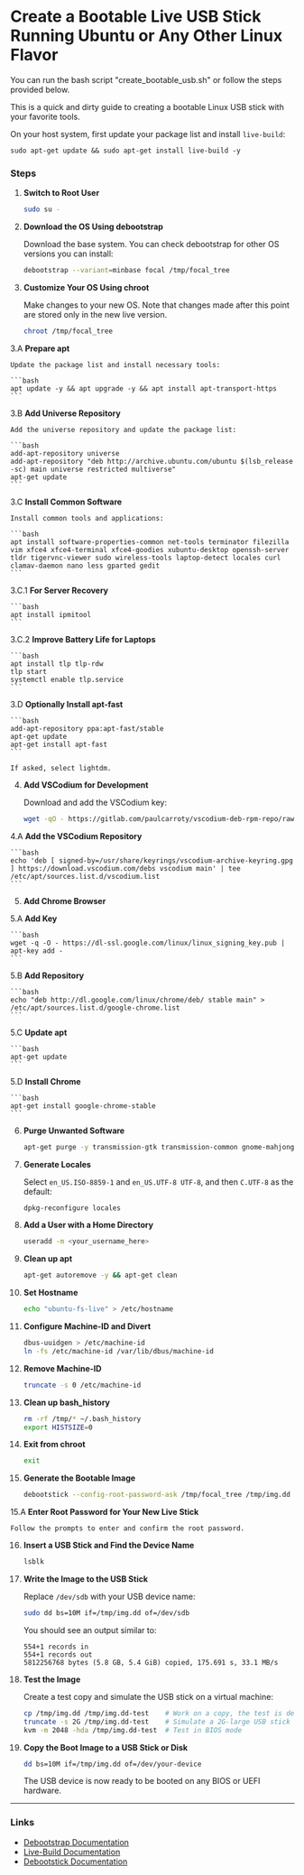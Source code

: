 
# Create a Bootable Live USB Stick Running Ubuntu or Any Other Linux Flavor

You can run the bash script "create_bootable_usb.sh" or follow the steps provided below.

This is a quick and dirty guide to creating a bootable Linux USB stick with your favorite tools.

On your host system, first update your package list and install `live-build`:

```
sudo apt-get update && sudo apt-get install live-build -y
```

### Steps

1. **Switch to Root User**

    ```bash
    sudo su -
    ```

2. **Download the OS Using debootstrap**

    Download the base system. You can check debootstrap for other OS versions you can install:

    ```bash
    debootstrap --variant=minbase focal /tmp/focal_tree
    ```

3. **Customize Your OS Using chroot**

    Make changes to your new OS. Note that changes made after this point are stored only in the new live version.

    ```bash
    chroot /tmp/focal_tree
    ```

3.A **Prepare apt**

    Update the package list and install necessary tools:

    ```bash
    apt update -y && apt upgrade -y && apt install apt-transport-https
    ```

3.B **Add Universe Repository**

    Add the universe repository and update the package list:

    ```bash
    add-apt-repository universe
    add-apt-repository "deb http://archive.ubuntu.com/ubuntu $(lsb_release -sc) main universe restricted multiverse"
    apt-get update
    ```

3.C **Install Common Software**

    Install common tools and applications:

    ```bash
    apt install software-properties-common net-tools terminator filezilla vim xfce4 xfce4-terminal xfce4-goodies xubuntu-desktop openssh-server tldr tigervnc-viewer sudo wireless-tools laptop-detect locales curl clamav-daemon nano less gparted gedit
    ```

3.C.1 **For Server Recovery**

    ```bash
    apt install ipmitool
    ```

3.C.2 **Improve Battery Life for Laptops**

    ```bash
    apt install tlp tlp-rdw
    tlp start
    systemctl enable tlp.service
    ```

3.D **Optionally Install apt-fast**

    ```bash
    add-apt-repository ppa:apt-fast/stable
    apt-get update
    apt-get install apt-fast
    ```

    If asked, select lightdm.

4. **Add VSCodium for Development**

    Download and add the VSCodium key:

    ```bash
    wget -qO - https://gitlab.com/paulcarroty/vscodium-deb-rpm-repo/raw/master/pub.gpg | gpg --dearmor | dd of=/usr/share/keyrings/vscodium-archive-keyring.gpg
    ```

4.A **Add the VSCodium Repository**

    ```bash
    echo 'deb [ signed-by=/usr/share/keyrings/vscodium-archive-keyring.gpg ] https://download.vscodium.com/debs vscodium main' | tee /etc/apt/sources.list.d/vscodium.list
    ```

5. **Add Chrome Browser**

5.A **Add Key**

    ```bash
    wget -q -O - https://dl-ssl.google.com/linux/linux_signing_key.pub | apt-key add -
    ```

5.B **Add Repository**

    ```bash
    echo "deb http://dl.google.com/linux/chrome/deb/ stable main" > /etc/apt/sources.list.d/google-chrome.list
    ```

5.C **Update apt**

    ```bash
    apt-get update
    ```

5.D **Install Chrome**

    ```bash
    apt-get install google-chrome-stable
    ```

6. **Purge Unwanted Software**

    ```bash
    apt-get purge -y transmission-gtk transmission-common gnome-mahjongg gnome-mines gnome-sudoku aisleriot hitori
    ```

7. **Generate Locales**

    Select `en_US.ISO-8859-1` and `en_US.UTF-8 UTF-8`, and then `C.UTF-8` as the default:

    ```bash
    dpkg-reconfigure locales
    ```

8. **Add a User with a Home Directory**

    ```bash
    useradd -m <your_username_here>
    ```

9. **Clean up apt**

    ```bash
    apt-get autoremove -y && apt-get clean
    ```

10. **Set Hostname**

    ```bash
    echo "ubuntu-fs-live" > /etc/hostname
    ```

11. **Configure Machine-ID and Divert**

    ```bash
    dbus-uuidgen > /etc/machine-id
    ln -fs /etc/machine-id /var/lib/dbus/machine-id
    ```

12. **Remove Machine-ID**

    ```bash
    truncate -s 0 /etc/machine-id
    ```

13. **Clean up bash_history**

    ```bash
    rm -rf /tmp/* ~/.bash_history
    export HISTSIZE=0
    ```

14. **Exit from chroot**

    ```bash
    exit
    ```

15. **Generate the Bootable Image**

    ```bash
    debootstick --config-root-password-ask /tmp/focal_tree /tmp/img.dd
    ```

15.A **Enter Root Password for Your New Live Stick**

    Follow the prompts to enter and confirm the root password.

16. **Insert a USB Stick and Find the Device Name**

    ```bash
    lsblk
    ```

17. **Write the Image to the USB Stick**

    Replace `/dev/sdb` with your USB device name:

    ```bash
    sudo dd bs=10M if=/tmp/img.dd of=/dev/sdb
    ```

    You should see an output similar to:

    ```
    554+1 records in
    554+1 records out
    5812256768 bytes (5.8 GB, 5.4 GiB) copied, 175.691 s, 33.1 MB/s
    ```

18. **Test the Image**

    Create a test copy and simulate the USB stick on a virtual machine:

    ```bash
    cp /tmp/img.dd /tmp/img.dd-test    # Work on a copy, the test is destructive
    truncate -s 2G /tmp/img.dd-test    # Simulate a 2G-large USB stick
    kvm -m 2048 -hda /tmp/img.dd-test  # Test in BIOS mode
    ```

19. **Copy the Boot Image to a USB Stick or Disk**

    ```bash
    dd bs=10M if=/tmp/img.dd of=/dev/your-device
    ```

    The USB device is now ready to be booted on any BIOS or UEFI hardware.

---

### Links
- [Debootstrap Documentation](https://manpages.ubuntu.com/manpages/jammy/en/man8/debootstrap.8.html)
- [Live-Build Documentation](https://howtoinstall.co/package/live-build)
- [Debootstick Documentation](https://manpages.ubuntu.com/manpages/focal/en/man8/debootstick.8.html)
